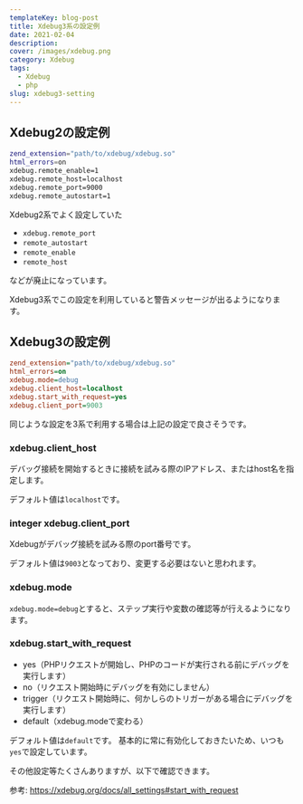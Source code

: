 ```yaml
---
templateKey: blog-post
title: Xdebug3系の設定例
date: 2021-02-04
description:
cover: /images/xdebug.png
category: Xdebug
tags:
  - Xdebug
  - php
slug: xdebug3-setting
---
```


## Xdebug2の設定例

```bash
zend_extension="path/to/xdebug/xdebug.so"
html_errors=on
xdebug.remote_enable=1
xdebug.remote_host=localhost
xdebug.remote_port=9000
xdebug.remote_autostart=1
```

Xdebug2系でよく設定していた
- `xdebug.remote_port`
- `remote_autostart`
- `remote_enable`
- `remote_host`

などが廃止になっています。

Xdebug3系でこの設定を利用していると警告メッセージが出るようになります。

## Xdebug3の設定例

```xdebug.ini
zend_extension="path/to/xdebug/xdebug.so"
html_errors=on
xdebug.mode=debug
xdebug.client_host=localhost
xdebug.start_with_request=yes
xdebug.client_port=9003
```

同じような設定を3系で利用する場合は上記の設定で良さそうです。

### xdebug.client_host

デバッグ接続を開始するときに接続を試みる際のIPアドレス、またはhost名を指定します。

デフォルト値は`localhost`です。

### integer xdebug.client_port

Xdebugがデバッグ接続を試みる際のport番号です。

デフォルト値は`9003`となっており、変更する必要はないと思われます。

### xdebug.mode

`xdebug.mode=debug`とすると、ステップ実行や変数の確認等が行えるようになります。

### xdebug.start_with_request

- yes（PHPリクエストが開始し、PHPのコードが実行される前にデバッグを実行します）
- no（リクエスト開始時にデバッグを有効にしません）
- trigger（リクエスト開始時に、何かしらのトリガーがある場合にデバッグを実行します）
- default（xdebug.modeで変わる）

デフォルト値は`default`です。
基本的に常に有効化しておきたいため、いつも`yes`で設定しています。

その他設定等たくさんありますが、以下で確認できます。

参考: <https://xdebug.org/docs/all_settings#start_with_request>
